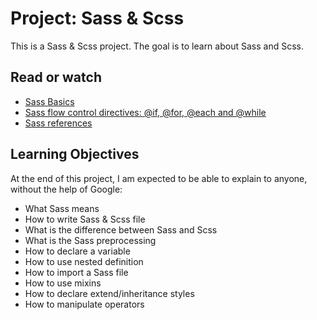 # Project: Sass & Scss

This is a Sass & Scss project. The goal is to learn about Sass and Scss.

## Read or watch

* [Sass Basics](https://intranet.alxswe.com/rltoken/kLRkCzW0Yvkj0H6u0AxBVg)
* [Sass flow control directives: @if, @for, @each and @while](https://intranet.alxswe.com/rltoken/yQhZfQxQtH5dUc3iiTfjMQ)
* [Sass references](https://intranet.alxswe.com/rltoken/Pq23qrLxlxGpiintmVQ4zg)

## Learning Objectives

At the end of this project, I am expected to be able to explain to anyone, without the help of Google:

* What Sass means
* How to write Sass &amp; Scss file
* What is the difference between Sass and Scss
* What is the Sass preprocessing
* How to declare a variable
* How to use nested definition
* How to import a Sass file
* How to use mixins
* How to declare extend/inheritance styles
* How to manipulate operators
